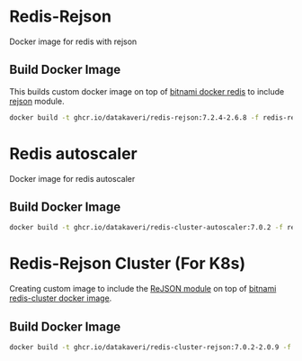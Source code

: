 # Redis-Rejson 
Docker image for redis with rejson

## Build Docker Image
This builds custom docker image on top of [bitnami docker redis](https://github.com/bitnami/containers/tree/main/bitnami/redis) to include [rejson](https://redis.io/docs/stack/json/) module.
```sh
docker build -t ghcr.io/datakaveri/redis-rejson:7.2.4-2.6.8 -f redis-rejson/Dockerfile  redis-rejson/ 
```

# Redis autoscaler
Docker image for redis autoscaler

## Build Docker Image
```sh
docker build -t ghcr.io/datakaveri/redis-cluster-autoscaler:7.0.2 -f redis-autoscaler/Dockerfile redis-autoscaler/
```

# Redis-Rejson Cluster (For K8s)
Creating custom image to include the [ReJSON module](https://redis.io/docs/stack/json/)  on top of [bitnami redis-cluster docker image](https://github.com/bitnami/containers/tree/main/bitnami/redis-cluster).

## Build Docker Image
```sh
docker build -t ghcr.io/datakaveri/redis-cluster-rejson:7.0.2-2.0.9 -f redis-cluster-rejson/Dockerfile redis-cluster-rejson
```
